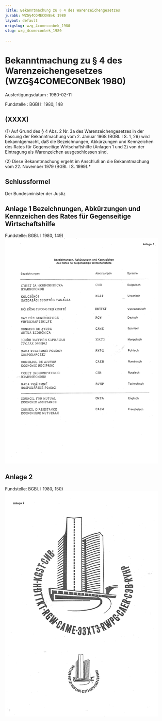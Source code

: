 ```yaml
---
Title: Bekanntmachung zu § 4 des Warenzeichengesetzes
jurabk: WZG§4COMECONBek 1980
layout: default
origslug: wzg_4comeconbek_1980
slug: wzg_4comeconbek_1980

---
```


# Bekanntmachung zu § 4 des Warenzeichengesetzes (WZG§4COMECONBek 1980)

Ausfertigungsdatum
:   1980-02-11

Fundstelle
:   BGBl I: 1980, 148



## (XXXX)

(1) Auf Grund des § 4 Abs. 2 Nr. 3a des Warenzeichengesetzes in der
Fassung der Bekanntmachung vom 2. Januar 1968 (BGBl. I S. 1, 29) wird
bekanntgemacht, daß die Bezeichnungen, Abkürzungen und Kennzeichen des
Rates für Gegenseitige Wirtschaftshilfe (Anlagen 1 und 2) von der
Eintragung als Warenzeichen ausgeschlossen sind.

(2) Diese Bekanntmachung ergeht im Anschluß an die Bekanntmachung vom
22\. November 1979 (BGBl. I S. 1999).\*


## Schlussformel

Der Bundesminister der Justiz


## Anlage 1 Bezeichnungen, Abkürzungen und Kennzeichen des Rates für Gegenseitige Wirtschaftshilfe

Fundstelle: BGBl. I 1980, 149)
![bgbl1_1980_j0149_0010.jpg](bgbl1_1980_j0149_0010.jpg)

## Anlage 2

Fundstelle: BGBl. I 1980, 150)
![bgbl1_1980_j0150_0010.jpg](bgbl1_1980_j0150_0010.jpg)
